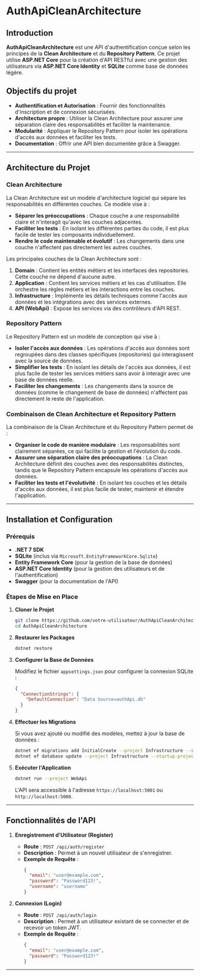 # AuthApiCleanArchitecture

## Introduction

**AuthApiCleanArchitecture** est une API d'authentification conçue selon les principes de la **Clean Architecture** et du **Repository Pattern**. Ce projet utilise **ASP.NET Core** pour la création d'API RESTful avec une gestion des utilisateurs via **ASP.NET Core Identity** et **SQLite** comme base de données légère.

## Objectifs du projet

- **Authentification et Autorisation** : Fournir des fonctionnalités d'inscription et de connexion sécurisées.
- **Architecture propre** : Utiliser la Clean Architecture pour assurer une séparation claire des responsabilités et faciliter la maintenance.
- **Modularité** : Appliquer le Repository Pattern pour isoler les opérations d'accès aux données et faciliter les tests.
- **Documentation** : Offrir une API bien documentée grâce à Swagger.

---

## Architecture du Projet

### Clean Architecture

La Clean Architecture est un modèle d'architecture logiciel qui sépare les responsabilités en différentes couches. Ce modèle vise à :

- **Séparer les préoccupations** : Chaque couche a une responsabilité claire et n'interagit qu'avec les couches adjacentes.
- **Faciliter les tests** : En isolant les différentes parties du code, il est plus facile de tester les composants individuellement.
- **Rendre le code maintenable et évolutif** : Les changements dans une couche n'affectent pas directement les autres couches.

Les principales couches de la Clean Architecture sont :

1. **Domain** : Contient les entités métiers et les interfaces des repositories. Cette couche ne dépend d'aucune autre.
2. **Application** : Contient les services métiers et les cas d'utilisation. Elle orchestre les règles métiers et les interactions entre les couches.
3. **Infrastructure** : Implémente les détails techniques comme l'accès aux données et les intégrations avec des services externes.
4. **API (WebApi)** : Expose les services via des contrôleurs d'API REST.

### Repository Pattern

Le Repository Pattern est un modèle de conception qui vise à :

- **Isoler l'accès aux données** : Les opérations d'accès aux données sont regroupées dans des classes spécifiques (repositories) qui interagissent avec la source de données.
- **Simplifier les tests** : En isolant les détails de l'accès aux données, il est plus facile de tester les services métiers sans avoir à interagir avec une base de données réelle.
- **Faciliter les changements** : Les changements dans la source de données (comme le changement de base de données) n'affectent pas directement le reste de l'application.

### Combinaison de Clean Architecture et Repository Pattern

La combinaison de la Clean Architecture et du Repository Pattern permet de :

- **Organiser le code de manière modulaire** : Les responsabilités sont clairement séparées, ce qui facilite la gestion et l'évolution du code.
- **Assurer une séparation claire des préoccupations** : La Clean Architecture définit des couches avec des responsabilités distinctes, tandis que le Repository Pattern encapsule les opérations d'accès aux données.
- **Faciliter les tests et l'évolutivité** : En isolant les couches et les détails d'accès aux données, il est plus facile de tester, maintenir et étendre l'application.

---

## Installation et Configuration

### Prérequis

- **.NET 7 SDK**
- **SQLite** (inclus via `Microsoft.EntityFrameworkCore.Sqlite`)
- **Entity Framework Core** (pour la gestion de la base de données)
- **ASP.NET Core Identity** (pour la gestion des utilisateurs et de l'authentification)
- **Swagger** (pour la documentation de l'API)

### Étapes de Mise en Place

1. **Cloner le Projet**

    ```bash
    git clone https://github.com/votre-utilisateur/AuthApiCleanArchitecture.git
    cd AuthApiCleanArchitecture
    ```

2. **Restaurer les Packages**

    ```bash
    dotnet restore
    ```

3. **Configurer la Base de Données**

    Modifiez le fichier `appsettings.json` pour configurer la connexion SQLite :

    ```json
    {
      "ConnectionStrings": {
        "DefaultConnection": "Data Source=authApi.db"
      }
    }
    ```

4. **Effectuer les Migrations**

    Si vous avez ajouté ou modifié des modèles, mettez à jour la base de données :

    ```bash
    dotnet ef migrations add InitialCreate --project Infrastructure --startup-project WebApi
    dotnet ef database update --project Infrastructure --startup-project WebApi
    ```

5. **Exécuter l'Application**

    ```bash
    dotnet run --project WebApi
    ```

    L'API sera accessible à l'adresse `https://localhost:5001` ou `http://localhost:5000`.

---

## Fonctionnalités de l'API

1. **Enregistrement d'Utilisateur (Register)**

    - **Route** : `POST /api/auth/register`
    - **Description** : Permet à un nouvel utilisateur de s'enregistrer.
    - **Exemple de Requête** :
        ```json
        {
          "email": "user@example.com",
          "password": "Password123!",
          "username": "username"
        }
        ```

2. **Connexion (Login)**

    - **Route** : `POST /api/auth/login`
    - **Description** : Permet à un utilisateur existant de se connecter et de recevoir un token JWT.
    - **Exemple de Requête** :
        ```json
        {
          "email": "user@example.com",
          "password": "Password123!"
        }
        ```

---
